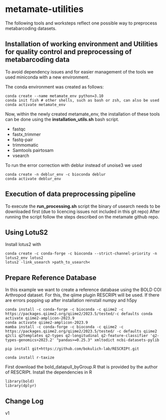 # metamate-utilities

The following tools and worksteps reflect one possible way to preprocess metabarcoding datasets.

## Installation of working environment and Utilities for quality control and preprocessing of metabarcoding data
To avoid dependency issues and for easier management of the tools we used miniconda with a new environment.

The conda environment was created as follows:

```
conda create --name metamate_env python=3.10
conda init fish # other shells, such as bash or zsh, can also be used
conda activate metamate_env
```

Now, within the newly created metamate_env, the installation of these tools can be done using the **installation_utils.sh** bash script. 
- fastqc 
- fastx_trimmer
- fastq-pair
- trimmomatic
- Samtools pairtosam 
- vsearch


To run the error correction with deblur instead of unoise3 we used
```
conda create -n deblur_env -c bioconda deblur
conda activate deblur_env
```


## Execution of data preprocessing pipeline
To execute the **run_processing.sh** script the binary of usearch needs to be downloaded first (due to licencing issues not included in this git repo)
After running the script follow the steps described on the metamate github repo.


## Using LotuS2
Install lotus2 with
```
conda create -c conda-forge -c bioconda --strict-channel-priority -n lotus2_env lotus2
lotus2 -link_usearch >path_to_usearch<
```


## Prepare Reference Database
In this example we want to create a reference database using the BOLD COI Arthropod dataset.
For this, the qiime plugin RESCRIPt will be used. If there are errors popping up after installation reinstall numpy and h5py
```
conda install -c conda-forge -c bioconda -c qiime2 -c https://packages.qiime2.org/qiime2/2023.5/tested/-c defaults conda activate qiime2-amplicon-2023.9
conda activate qiime2-amplicon-2023.9
mamba install -c conda-forge -c bioconda -c qiime2 -c https://packages.qiime2.org/qiime2/2023.5/tested/ -c defaults qiime2 q2cli q2templates q2-types q2-longitudinal q2-feature-classifier 'q2-types-genomics>2023.2' "pandas>=0.25.3" xmltodict ncbi-datasets-pylib

pip install git+https://github.com/bokulich-lab/RESCRIPt.git

conda install r-taxize
```

First download the bold_datapull_byGroup.R that is provided by the author of RESCRIPt.
Install the dependencies in R
```
library(bold)
library(dplyr)
```

## Change Log
v1 
